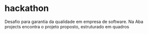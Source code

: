 # hackathon
Desafio para garantia da qualidade em empresa de software.
Na Aba projects encontra o projeto proposto, estruturado em quadros
